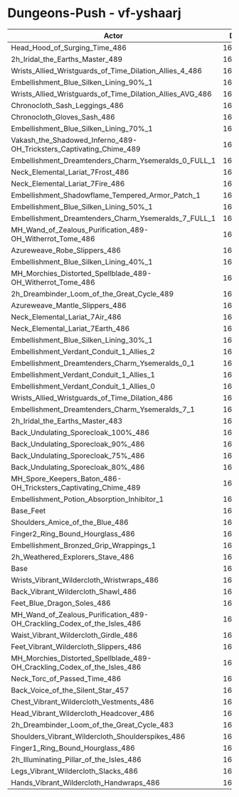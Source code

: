 # Dungeons-Push - vf-yshaarj
| Actor | DPS | Increase |
|---|:---:|:---:|
|Head_Hood_of_Surging_Time_486|164873|1.71%|
|2h_Iridal_the_Earths_Master_489|164770|1.65%|
|Wrists_Allied_Wristguards_of_Time_Dilation_Allies_4_486|164745|1.63%|
|Embellishment_Blue_Silken_Lining_90%_1|164681|1.60%|
|Wrists_Allied_Wristguards_of_Time_Dilation_Allies_AVG_486|164308|1.36%|
|Chronocloth_Sash_Leggings_486|164305|1.36%|
|Chronocloth_Gloves_Sash_486|164190|1.29%|
|Embellishment_Blue_Silken_Lining_70%_1|164118|1.25%|
|Vakash_the_Shadowed_Inferno_489-OH_Tricksters_Captivating_Chime_489|163978|1.16%|
|Embellishment_Dreamtenders_Charm_Ysemeralds_0_FULL_1|163725|1.00%|
|Neck_Elemental_Lariat_7Frost_486|163603|0.93%|
|Neck_Elemental_Lariat_7Fire_486|163594|0.92%|
|Embellishment_Shadowflame_Tempered_Armor_Patch_1|163582|0.92%|
|Embellishment_Blue_Silken_Lining_50%_1|163559|0.90%|
|Embellishment_Dreamtenders_Charm_Ysemeralds_7_FULL_1|163438|0.83%|
|MH_Wand_of_Zealous_Purification_489-OH_Witherrot_Tome_486|163429|0.82%|
|Azureweave_Robe_Slippers_486|163309|0.75%|
|Embellishment_Blue_Silken_Lining_40%_1|163262|0.72%|
|MH_Morchies_Distorted_Spellblade_489-OH_Witherrot_Tome_486|163227|0.70%|
|2h_Dreambinder_Loom_of_the_Great_Cycle_489|163203|0.68%|
|Azureweave_Mantle_Slippers_486|163169|0.66%|
|Neck_Elemental_Lariat_7Air_486|163167|0.66%|
|Neck_Elemental_Lariat_7Earth_486|163166|0.66%|
|Embellishment_Blue_Silken_Lining_30%_1|162984|0.55%|
|Embellishment_Verdant_Conduit_1_Allies_2|162945|0.52%|
|Embellishment_Dreamtenders_Charm_Ysemeralds_0_1|162911|0.50%|
|Embellishment_Verdant_Conduit_1_Allies_1|162902|0.50%|
|Embellishment_Verdant_Conduit_1_Allies_0|162896|0.49%|
|Wrists_Allied_Wristguards_of_Time_Dilation_486|162816|0.44%|
|Embellishment_Dreamtenders_Charm_Ysemeralds_7_1|162746|0.40%|
|2h_Iridal_the_Earths_Master_483|162729|0.39%|
|Back_Undulating_Sporecloak_100%_486|162636|0.33%|
|Back_Undulating_Sporecloak_90%_486|162621|0.32%|
|Back_Undulating_Sporecloak_75%_486|162553|0.28%|
|Back_Undulating_Sporecloak_80%_486|162542|0.27%|
|MH_Spore_Keepers_Baton_486-OH_Tricksters_Captivating_Chime_489|162504|0.25%|
|Embellishment_Potion_Absorption_Inhibitor_1|162412|0.20%|
|Base_Feet|162293|0.12%|
|Shoulders_Amice_of_the_Blue_486|162218|0.08%|
|Finger2_Ring_Bound_Hourglass_486|162196|0.06%|
|Embellishment_Bronzed_Grip_Wrappings_1|162136|0.02%|
|2h_Weathered_Explorers_Stave_486|162102|0.00%|
|Base|162096|0.00%|
|Wrists_Vibrant_Wildercloth_Wristwraps_486|162071|-0.02%|
|Back_Vibrant_Wildercloth_Shawl_486|162042|-0.03%|
|Feet_Blue_Dragon_Soles_486|161966|-0.08%|
|MH_Wand_of_Zealous_Purification_489-OH_Crackling_Codex_of_the_Isles_486|161953|-0.09%|
|Waist_Vibrant_Wildercloth_Girdle_486|161874|-0.14%|
|Feet_Vibrant_Wildercloth_Slippers_486|161863|-0.14%|
|MH_Morchies_Distorted_Spellblade_489-OH_Crackling_Codex_of_the_Isles_486|161769|-0.20%|
|Neck_Torc_of_Passed_Time_486|161754|-0.21%|
|Back_Voice_of_the_Silent_Star_457|161642|-0.28%|
|Chest_Vibrant_Wildercloth_Vestments_486|161622|-0.29%|
|Head_Vibrant_Wildercloth_Headcover_486|161603|-0.30%|
|2h_Dreambinder_Loom_of_the_Great_Cycle_483|161454|-0.40%|
|Shoulders_Vibrant_Wildercloth_Shoulderspikes_486|161325|-0.48%|
|Finger1_Ring_Bound_Hourglass_486|161322|-0.48%|
|2h_Illuminating_Pillar_of_the_Isles_486|161215|-0.54%|
|Legs_Vibrant_Wildercloth_Slacks_486|161031|-0.66%|
|Hands_Vibrant_Wildercloth_Handwraps_486|160832|-0.78%|
